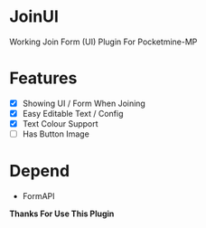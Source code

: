 # JoinUI
Working Join Form (UI) Plugin For Pocketmine-MP

# Features
- [x] Showing UI / Form When Joining
- [x] Easy Editable Text / Config
- [x] Text Colour Support
- [ ] Has Button Image

# Depend
- FormAPI

**Thanks For Use This Plugin**
